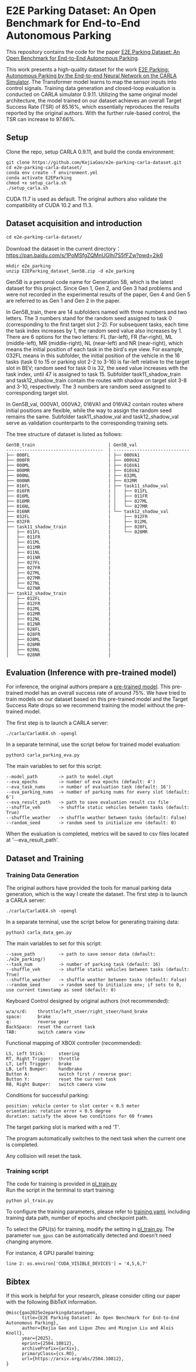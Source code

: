 # E2E Parking Dataset: An Open Benchmark for End-to-End Autonomous Parking


This repository contains the code for the paper 
[E2E Parking Dataset: An Open Benchmark for End-to-End Autonomous Parking](https://arxiv.org/abs/2504.10812).

This work presents a high-quality dataset for the work [E2E Parking: Autonomous Parking by the End-to-end Neural Network on the CARLA Simulator](https://github.com/qintonguav/e2e-parking-carla). The Transformer model learns to map the sensor inputs into control signals. 
Training data generation and closed-loop evaluation is conducted on CARLA simulator 0.9.11. Utilizing the same original model architecture, the model trained on our dataset achieves an overall Target Success Rate (TSR) of 85.16%, which essentially reproduces the results reported by the original authors. With the further rule-based control, the TSR can increase to 97.66%.


## Setup

Clone the repo, setup CARLA 0.9.11, and build the conda environment:

```Shell
git clone https://github.com/KejiaGao/e2e-parking-carla-dataset.git
cd e2e-parking-carla-dataset/
conda env create -f environment.yml
conda activate E2EParking
chmod +x setup_carla.sh
./setup_carla.sh
```
CUDA 11.7 is used as default. The original authors also validate the compatibility of CUDA 10.2 and 11.3.

## Dataset acquisition and introduction
```
cd e2e-parking-carla-dataset/
```
Download the dataset in the current directory： https://pan.baidu.com/s/1PoMSfgZQMnUGlhi7S5fFZw?pwd=2ik6
```
mkdir e2e_parking
unzip E2EParking_dataset_Gen5B.zip -d e2e_parking
```
Gen5B is a personal code name for Generation 5B, which is the latest dataset for this project. Since Gen 1, Gen 2, and Gen 3 had problems and were not recorded in the experimental results of the paper, Gen 4 and Gen 5 are referred to as Gen 1 and Gen 2 in the paper.

In Gen5B_train, there are 14 subfolders named with three numbers and two letters. The 3 numbers stand for the random seed assigned to task 0 (corresponding to the first target slot 2-2). For subsequent tasks, each time the task index increases by 1, the random seed value also increases by 1. There are 6 options for the two letters: FL (far-left), FR (far-right), ML (middle-left), MR (middle-right), NL (near-left) and NR (near-right), which means the initial position of each task in the bird's eye view. For example, 032FL means in this subfolder, the initial position of the vehicle in the 16 tasks (task 0 to 15 or parking slot 2-2 to 3-16) is far-left relative to the target slot in BEV; random seed for task 0 is 32, the seed value increases with the task index, until 47 is assigned to task 15. Subfolder task11_shadow_train and task12_shadow_train contain the routes with shadow on target slot 3-8 and 3-10, respectively. The 3 numbers are random seed assigned to corresponding target slot.

In Gen5B_val, 000VA1, 000VA2, 016VA1 and 016VA2 contain routes where initial positions are flexible, while the way to assign the random seed remains the same. Subfolder task11_shadow_val and task12_shadow_val serve as validation counterparts to the corresponding training sets.

The tree structure of dataset is listed as follows:
```
Gen5B_train                            | Gen5B_val
-------------------------------------  | -----------------------------
├── 000FL                              | ├── 000VA1
├── 000FR                              | ├── 000VA2
├── 000ML                              | ├── 016VA1
├── 000MR                              | ├── 016VA2
├── 000NL                              | ├── 032ML
├── 000NR                              | ├── 032MR
├── 016FL                              | ├── task11_shadow_val
├── 016FR                              | │   ├── 011FL
├── 016ML                              | │   ├── 011FR
├── 016MR                              | │   ├── 027ML
├── 016NL                              | │   └── 027MR
├── 016NR                              | └── task12_shadow_val
├── 032FL                              |     ├── 012FR
├── 032FR                              |     ├── 012ML
├── task11_shadow_train                |     ├── 028FL
│   ├── 011FL                          |     └── 028MR
│   ├── 011FR                          |
│   ├── 011ML                          |
│   ├── 011MR                          |
│   ├── 011NL                          |
│   ├── 011NR                          |
│   ├── 027FL                          |
│   ├── 027FR                          |
│   ├── 027ML                          |
│   ├── 027MR                          |
│   ├── 027NL                          |
│   └── 027NR                          |
├── task12_shadow_train                |
│   ├── 012FL                          |
│   ├── 012FR                          |
│   ├── 012ML                          |
│   ├── 012MR                          |
│   ├── 012NL                          |
│   ├── 012NR                          |
│   ├── 028FL                          |
│   ├── 028FR                          |
│   ├── 028ML                          |
│   ├── 028MR                          |
│   ├── 028NL                          |
│   └── 028NR                          |

```

## Evaluation (Inference with pre-trained model)
For inference, the original authors prepare a [pre-trained model](https://drive.google.com/file/d/1XOlzBAb9W91R6WOB-srgdY8AZH3fXlML/view?usp=sharing). This pre-trained model has an overall success rate of around 75%. We have tried to train models on our dataset based on this pre-trained model and the Target Success Rate drops so we recommend training the model without the pre-trained model.


The first step is to launch a CARLA server:

```Shell
./carla/CarlaUE4.sh -opengl
```

In a separate terminal, use the script below for trained model evaluation:
```Shell
python3 carla_parking_eva.py
```

The main variables to set for this script:
```
--model_path        -> path to model.ckpt
--eva_epochs        -> number of eva epochs (default: 4')
--eva_task_nums     -> number of evaluation task (default: 16')
--eva_parking_nums  -> number of parking nums for every slot (default: 6')
--eva_result_path   -> path to save evaluation result csv file
--shuffle_veh       -> shuffle static vehicles between tasks (default: True)
--shuffle_weather   -> shuffle weather between tasks (default: False)
--random_seed       -> random seed to initialize env (default: 0)
```
When the evaluation is completed, metrics will be saved to csv files located at '--eva_result_path'.

## Dataset and Training

### Training Data Generation
The original authors have provided the tools for manual parking data generation, which is the way I create the dataset. 
The first step is to launch a CARLA server:

```Shell
./carla/CarlaUE4.sh -opengl
```

In a separate terminal, use the script below for generating training data:
```Shell
python3 carla_data_gen.py
```

The main variables to set for this script:
```
--save_path         -> path to save sensor data (default: ./e2e_parking/)
--task_num          -> number of parking task (default: 16)
--shuffle_veh       -> shuffle static vehicles between tasks (default: True)
--shuffle_weather   -> shuffle weather between tasks (default: False)
--random_seed       -> random seed to initialize env; if sets to 0, use current timestamp as seed (default: 0)
```

Keyboard Control designed by original authors (not recommended):
```
w/a/s/d:    throttle/left_steer/right_steer/hand_brake
space:      brake
q:          reverse gear
BackSpace:  reset the current task
TAB:        switch camera view
```

Functional mapping of XBOX controller (recommended):
```
LS, Left Stick:     steering
RT, Right Trigger:  throttle
LT, Left Trigger:   brake
LB, Left Bumper:    handbrake
Button A:           switch first / reverse gear:
Button Y:           reset the current task
RB, Right Bumper:   switch camera view
```

Conditions for successful parking:
```
position: vehicle center to slot center < 0.5 meter
orientation: rotation error < 0.5 degree
duration: satisfy the above two conditions for 60 frames
```
The target parking slot is marked with a red 'T'. 

The program automatically switches to the next task when the current one is completed.

Any collision will reset the task.

### Training script

The code for training is provided in [pl_train.py](./pl_train.py) \
Run the script in the terminal to start training:
```Shell
python pl_train.py 
```
To configure the training parameters, please refer to [training.yaml](./config/training.yaml), including training data path, number of epochs and checkpoint path.

To select the GPU(s) for training, modify the setting in [pl_train.py](./pl_train.py). The parameter ```num_gpus``` can be automatically detected and doesn't need changing anymore.

For instance, 4 GPU parallel training:
```
line 2: os.environ['CUDA_VISIBLE_DEVICES'] = '4,5,6,7'
```



## Bibtex
If this work is helpful for your research, please consider citing our paper with the following BibTeX information.

```
@misc{gao2025e2eparkingdatasetopen,
      title={E2E Parking Dataset: An Open Benchmark for End-to-End Autonomous Parking}, 
      author={Kejia Gao and Liguo Zhou and Mingjun Liu and Alois Knoll},
      year={2025},
      eprint={2504.10812},
      archivePrefix={arXiv},
      primaryClass={cs.RO},
      url={https://arxiv.org/abs/2504.10812}, 
}
```

